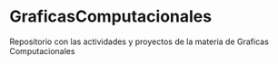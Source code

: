 # GraficasComputacionales
Repositorio con las actividades y proyectos de la materia de Graficas Computacionales
